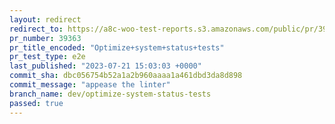 ```yaml
---
layout: redirect
redirect_to: https://a8c-woo-test-reports.s3.amazonaws.com/public/pr/39363/e2e/index.html
pr_number: 39363
pr_title_encoded: "Optimize+system+status+tests"
pr_test_type: e2e
last_published: "2023-07-21 15:03:03 +0000"
commit_sha: dbc056754b52a1a2b960aaaa1a461dbd3da8d898
commit_message: "appease the linter"
branch_name: dev/optimize-system-status-tests
passed: true
---
```


